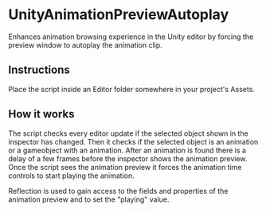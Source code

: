 # UnityAnimationPreviewAutoplay
Enhances animation browsing experience in the Unity editor by forcing the preview window to autoplay the animation clip.

## Instructions
Place the script inside an Editor folder somewhere in your project's Assets. 

## How it works
The script checks every editor update if the selected object shown in the inspector has changed. Then it checks if the selected object is an animation or a gameobject with an animation. After an animation is found there is a delay of a few frames before the inspector shows the animation preview. Once the script sees the animation preview it forces the animation time controls to start playing the animation.

Reflection is used to gain access to the fields and properties of the animation preview and to set the "playing" value.
